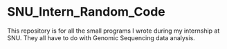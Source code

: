 # SNU_Intern_Random_Code

This repository is for all the small programs I wrote during my internship at SNU. 
They all have to do with Genomic Sequencing data analysis. 


